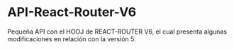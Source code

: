 # API-React-Router-V6
Pequeña API con el HOOJ de REACT-ROUTER V6, el cual presenta algunas modificaciones en relación con la versión 5.
